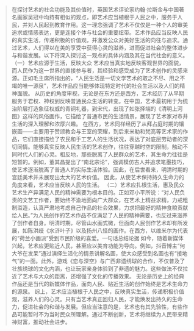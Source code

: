 > 在探讨艺术的社会功能及其价值时，英国艺术评论家约翰·拉斯金与中国著名画家吴冠中均持有相似的观点，即艺术应当植根于人民之中，服务于人民，并对人民起到教育作用。这一理念强调了艺术不仅仅是一种个人的审美追求或情感表达，更是连接个体与社会的重要纽带。艺术作品应当反映人民的真实生活，传递积极的价值观，并激发公众对美好生活的向往与追求。通过艺术，人们得以在美的享受中获得心灵的滋养，进而促进社会的整体进步与和谐发展。以下将深入探讨这一观点的具体内涵及其在当代社会的意义。
> （一）艺术应源于生活，反映大众
> 艺术应当真实地反映客观世界的面貌，而人民作为这一世界的直接参与者，其经验和感受成为了艺术创作的灵感来源。正如毛主席所指出的，“人民生活是一切文学艺术的取之不尽、用之不竭的唯一源泉”，艺术作品应当能够体现特定时代的社会生活以及人们的精神面貌。
> 从历史的角度审视，无论是在东方还是西方，艺术经历了从早期服务于君权、神权到反映普通民众生活的转变。在中国，艺术最初用于为统治阶层打造象征权威的青铜礼器，到宋代，出现了如张择端的《清明上河图》这样的风俗画作，它描绘了普通市民的生活情景，展现了艺术家对市井生活的深入理解和浓厚兴趣。
> 在西方，艺术同样经历了从拜占庭时期的镶嵌画——主要用于赞颂教会与王室的荣耀，到后来米勒和梵高等艺术家的作品，它们直接描绘了农民和手工艺人的生活状况，表达了对底层劳动者的深切同情。能够真实反映人民生活的艺术创作，往往穿越时空的限制，触动不同时代人们的心灵。相反地，那些脱离了人民群众的艺术，其生命力往往是短暂的。例如，董其昌提出了“南北宗论”，强调模仿古人并追求笔墨技巧，使艺术逐渐脱离了普通人的实际生活体验。因此，在后世看来，明清时期的宫廷美术并未展现出太大的艺术价值。
> 因此，从使艺术保持持久生命力的角度来看，艺术应当反映人民的生活。
> （二）艺术应扎根生活，惠及民众
> 艺术生产异满足人民的精神需要为根本目的。正如邓小平所说：“对人民负责的文艺工作者，要始终不渝地面向广大群众，在艺术上精益求精，力戒粗制滥造，认真严肃地考虑自己作品的社会效果，力求把最好的精神食粮贡献给人民。”为人民创作的艺术作品不仅满足了人民的精神需要，也反过来滋养了创作者自身。明清时期，尽管山水画式微，但面向人民创作艺术却有所发展，如陈洪绶《水浒叶子》以及扬州八怪的画作。在西方，以维米尔为代表的“荷兰小画派”受到市民阶级的喜爱。一句话总结论据
> 如今，随着新媒体兴起，艺术应更贴近人民，甚至应以美育功能为导向。例如，抖音博主“何大爷在发呆”通过演绎生活化的情景讲解名画，使大众感受到名画也有“接地气”的一面。此外，游戏《恋与深空》与广西非遗绣球的合作，不仅普及了壮族绣球的文化内涵，也让玩家亲身体验到了非遗的魅力。这些做法不仅拉近了艺术与大众的距离，还增强了文化的传播效果。
> 无论是历史上的经典作品还是当代的新媒体作品，面向人民、贴近生活的创作始终是艺术生命力的源泉。
> 综上，艺术应当植根于人民之中，反映真实生活，传递积极价值观，滋养人们的心灵。只有当艺术真正回归人民，才能焕发出持久的生命力，促进社会的和谐与发展。但应当注意的是，艺术也有其先验性，有些作品可能暂时不为当时民众所理解。通过不断创新，艺术将继续为人民带来精神财富，推动社会进步。

